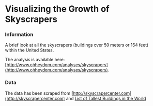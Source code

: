 # Visualizing the Growth of Skyscrapers

### Information

A brief look at all the skyscrapers (buildings over 50 meters or 164 feet) within the United States.

The analysis is available here: [http://www.ohheydom.com/analyses/skyscrapers](http://www.ohheydom.com/analyses/skyscrapers).

### Data

The data has been scraped from [http://skyscrapercenter.com](http://skyscrapercenter.com) and [List of Tallest Buildings in the World](https://en.wikipedia.org/wiki/List_of_tallest_buildings_in_the_world)
